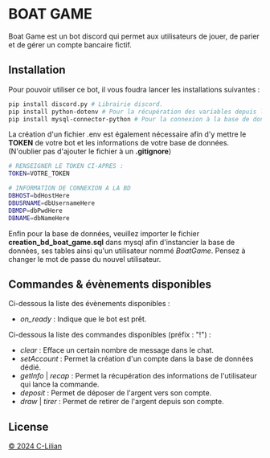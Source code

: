 # BOAT GAME

Boat Game est un bot discord qui permet aux utilisateurs de jouer, de parier et de gérer un compte bancaire fictif.

## Installation

Pour pouvoir utiliser ce bot, il vous foudra lancer les installations suivantes :

```bash
pip install discord.py # Librairie discord.
pip install python-dotenv # Pour la récupération des variables depuis le .env.
pip install mysql-connector-python # Pour la connexion à la base de données.
```
La création d'un fichier .env est également nécessaire afin d'y mettre le **TOKEN** de votre bot et les informations de votre base de données. (N'oublier pas d'ajouter le fichier à un **.gitignore**)

```bash
# RENSEIGNER LE TOKEN CI-APRES :
TOKEN=VOTRE_TOKEN

# INFORMATION DE CONNEXION A LA BD
DBHOST=bdHostHere
DBUSRNAME=dbUsernameHere
DBMDP=dbPwdHere
DBNAME=dbNameHere
```
Enfin pour la base de données, veuillez importer le fichier **creation_bd_boat_game.sql** dans mysql afin d'instancier la base de données, ses tables ainsi qu'un utilisateur nommé *BoatGame*. Pensez à changer le mot de passe du nouvel utilisateur.

## Commandes & évènements disponibles

Ci-dessous la liste des évènements disponibles :
 - *on_ready* : Indique que le bot est prêt.

Ci-dessous la liste des commandes disponibles (préfix : "!") :
 - *clear* : Efface un certain nombre de message dans le chat.
 - *setAccount* : Permet la création d'un compte dans la base de données dédié.
 - *getInfo* | *recap* : Permet la récupération des informations de l'utilisateur qui lance la commande.
 - *deposit* : Permet de déposer de l'argent vers son compte.
 - *draw* | *tirer* : Permet de retirer de l'argent depuis son compte.

## License

[© 2024 C-Lilian](https://github.com/C-Lilian)